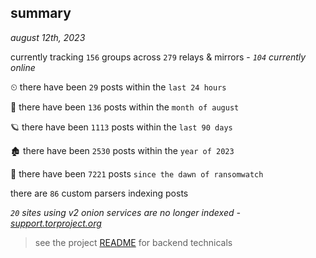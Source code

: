 
## summary
_august 12th, 2023_

currently tracking `156` groups across `279` relays & mirrors - _`104` currently online_

⏲ there have been `29` posts within the `last 24 hours`

🦈 there have been `136` posts within the `month of august`

🪐 there have been `1113` posts within the `last 90 days`

🏚 there have been `2530` posts within the `year of 2023`

🦕 there have been `7221` posts `since the dawn of ransomwatch`

there are `86` custom parsers indexing posts

_`20` sites using v2 onion services are no longer indexed - [support.torproject.org](https://support.torproject.org/onionservices/v2-deprecation/)_

> see the project [README](https://github.com/joshhighet/ransomwatch#ransomwatch--) for backend technicals
